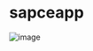 # sapceapp

![image](https://user-images.githubusercontent.com/67674035/135764116-01f7fc1e-1361-4c45-b612-4caeb6594077.png)

